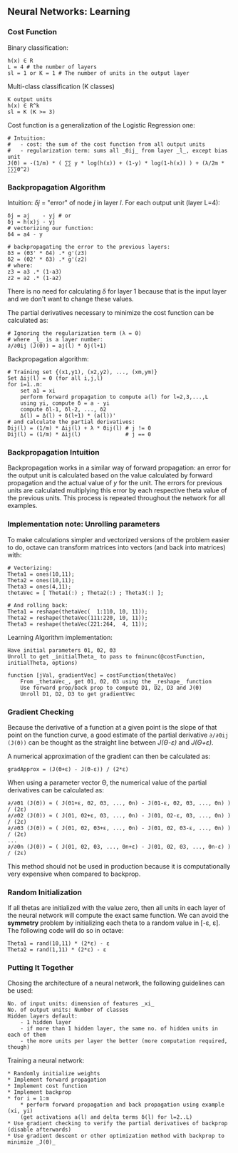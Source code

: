 ## Neural Networks: Learning

### Cost Function

Binary classification:

	h(x) ∈ R
	L = 4 # the number of layers
	sl = 1 or K = 1 # The number of units in the output layer
	
Multi-class classification (K classes)

	K output units
	h(x) ∈ R^k
	sl = K (K >= 3)

Cost function is a generalization of the Logistic Regression one:

	# Intuition:
	#	- cost: the sum of the cost function from all output units
	#	- regularization term: sums all _Θij_ from layer _l_, except bias unit
	J(Θ) = -(1/m) * ( ∑∑ y * log(h(x)) + (1-y) * log(1-h(x)) ) + (λ/2m * ∑∑∑Θ^2)
	

### Backpropagation Algorithm

Intuition: _δj_ = "error" of node _j_ in layer _l_. For each output unit (layer L=4):

	δj = aj    - yj # or
	δj = h(x)j - yj
	# vectorizing our function:
	δ4 = a4 - y
	
	# backpropagating the error to the previous layers:
	δ3 = (Θ3' * δ4) .* g'(z3)
	δ2 = (Θ2' * δ3) .* g'(z2)
	# where:
	z3 = a3 .* (1-a3)
	z2 = a2 .* (1-a2)

There is no need for calculating _δ_ for layer 1 because that is the input layer and we don't want to change these values.

The partial derivatives necessary to minimize the cost function can be calculated as:

	# Ignoring the regularization term (λ = 0)
	# where _l_ is a layer number:
	∂/∂Θij (J(Θ)) = aj(l) * δj(l+1)

Backpropagation algorithm:

	# Training set {(x1,y1), (x2,y2), ..., (xm,ym)}
	Set Δij(l) = 0 (for all i,j,l)
	for i=1..m:
		set a1 = xi
		perform forward propagation to compute a(l) for l=2,3,...,L
		using yi, compute δ = a - yi
		compute δl-1, δl-2, ..., δ2
		Δ(l) = Δ(l) + δ(l+1) * (a(l))'
	# and calculate the partial derivatives:
	Dij(l) = (1/m) * Δij(l) + λ * Θij(l) # j != 0
	Dij(l) = (1/m) * Δij(l)              # j == 0


### Backpropagation Intuition

Backpropagation works in a similar way of forward propagation: an error for the output unit is calculated based on the value calculated by forward propagation and the actual value of _y_ for the unit. The errors for previous units are calculated multiplying this error by each respective theta value of the previous units. This process is repeated throughout the network for all examples.


### Implementation note: Unrolling parameters

To make calculations simpler and vectorized versions of the problem easier to do, octave can transform matrices into vectors (and back into matrices) with:

	# Vectorizing:
	Theta1 = ones(10,11);
	Theta2 = ones(10,11);
	Theta3 = ones(4,11);
	thetaVec = [ Theta1(:) ; Theta2(:) ; Theta3(:) ];
	
	# And rolling back:
	Theta1 = reshape(thetaVec(  1:110, 10, 11));
	Theta2 = reshape(thetaVec(111:220, 10, 11));
	Theta3 = reshape(thetaVec(221:264,  4, 11));
	
Learning Algorithm implementation:

	Have initial parameters Θ1, Θ2, Θ3
	Unroll to get _initialTheta_ to pass to fminunc(@costFunction, initialTheta, options)
	
	function [jVal, gradientVec] = costFunction(thetaVec)
		From _thetaVec_, get Θ1, Θ2, Θ3 using the _reshape_ function
		Use forward prop/back prop to compute D1, D2, D3 and J(Θ)
		Unroll D1, D2, D3 to get gradientVec


### Gradient Checking

Because the derivative of a function at a given point is the slope of that point on the function curve, a good estimate of the partial derivative `∂/∂Θij (J(Θ))` can be thought as the straight line between _J(Θ-ε)_ and _J(Θ+ε)_.

A numerical approximation of the gradient can then be calculated as:

	gradApprox = (J(Θ+ε) - J(Θ-ε)) / (2*ε)

When using a parameter vector Θ, the numerical value of the partial derivatives can be calculated as:

	∂/∂Θ1 (J(Θ)) ≈ ( J(Θ1+ε, Θ2, Θ3, ..., Θn) - J(Θ1-ε, Θ2, Θ3, ..., Θn) ) / (2ε)
	∂/∂Θ2 (J(Θ)) ≈ ( J(Θ1, Θ2+ε, Θ3, ..., Θn) - J(Θ1, Θ2-ε, Θ3, ..., Θn) ) / (2ε)
	∂/∂Θ3 (J(Θ)) ≈ ( J(Θ1, Θ2, Θ3+ε, ..., Θn) - J(Θ1, Θ2, Θ3-ε, ..., Θn) ) / (2ε)
	...
	∂/∂Θn (J(Θ)) ≈ ( J(Θ1, Θ2, Θ3, ..., Θn+ε) - J(Θ1, Θ2, Θ3, ..., Θn-ε) ) / (2ε)

This method should not be used in production because it is computationally very expensive when compared to backprop.


### Random Initialization

If all thetas are initialized with the value zero, then all units in each layer of the neural network will compute the exact same function. We can avoid the **symmetry** problem by initializing each theta to a random value in [-ε, ε]. The following code will do so in octave:

	Theta1 = rand(10,11) * (2*ε) - ε
	Theta2 = rand(1,11) * (2*ε) - ε


### Putting It Together

Chosing the architecture of a neural network, the following guidelines can be used:

	No. of input units: dimension of features _xi_
	No. of output units: Number of classes
	Hidden layers default:
		- 1 hidden layer
		- if more than 1 hidden layer, the same no. of hidden units in each of them
		- the more units per layer the better (more computation required, though)

Training a neural network:

	* Randomly initialize weights
	* Implement forward propagation
	* Implement cost function
	* Implement backprop
	* for i = 1:m
		* perform forward propagation and back propagation using example (xi, yi)
		(get activations a(l) and delta terms δ(l) for l=2..L)
	* Use gradient checking to verify the partial derivatives of backprop (disable afterwards)
	* Use gradient descent or other optimization method with backprop to minimize _J(Θ)_


